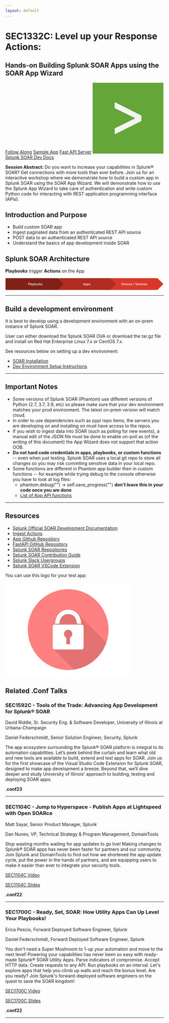 ```yaml
---
layout: default
---
```


# **SEC1332C:** Level up your Response Actions: 
## Hands-on Building Splunk SOAR Apps using the SOAR App Wizard ##

<a href="https://splunktools.github.io/code" class="btn btn-github" target="_blank"><span class="icon"></span>Follow Along</a>
<a href="https://github.com/splunktools/sample_soar_app" class="btn btn-github" target="_blank"><span class="icon"></span>Sample App</a>
<a href="https://github.com/splunktools/fast_api_server" class="btn btn-github" target="_blank"><span class="icon"></span>Fast API Server</a>
<a href="https://docs.splunk.com/Documentation/SOAR/current/DevelopApps/Overview" class="btn" target="_blank"><span class="icon"><img src="/assets/images/splunk-icon.png"></span>Splunk SOAR Dev Docs</a>


**Session Abstract:**   Do you want to increase your capabilities in Splunk® SOAR? Get connections with more tools than ever before. Join us for an interactive workshop where we demonstrate how to build a custom app in Splunk SOAR using the SOAR App Wizard. We will demonstrate how to use the Splunk App Wizard to take care of authentication and write custom Python code for interacting with REST application programming interface (APIs).

## Introduction and Purpose 

*   Build custom SOAR app
*   Ingest paginated data from an authenticated REST API source
*   POST data to an authenticated REST API source
*   Understand the basics of app development inside SOAR

## Splunk SOAR Architecture 

**Playbooks** trigger **Actions** on the App

![Process](/assets/images/soar-process.png)

* * *

## Build a development environment 

It is best to develop using a development environment with an on-prem instance of Splunk SOAR.

User can either download the Splunk SOAR OVA or download the tar.gz file and install on Red Hat Enterprise Linux 7.x or CentOS 7.x.

See resources below on setting up a dev environment:

*   [SOAR Installation](https://docs.splunk.com/Documentation/SOARonprem/latest/Install/Overview)
*   [Dev Environment Setup Instructions](https://docs.splunk.com/Documentation/SOAR/current/DevelopApps/SetUpADevEnvironment)

* * *
## Important Notes

* Some versions of Splunk SOAR (Phantom) use different versions of Python (2.7, 3.7, 3.9, etc) so please make sure that your dev environment matches your prod environment. The latest on-prem version will match cloud.
* In order to use dependencies such as pypi repo items, the servers you are developing on and installing on must have access to the repos.
* If you wish to ingest data into SOAR (such as polling for new events), a manual edit of the JSON file must be done to enable on-poll as (of the writing of this document) the App Wizard does not support that action OOB.
* **Do not hard code credentials in apps, playbooks, or custom functions** -- even when just testing. Splunk SOAR uses a local git repo to store all changes so you may risk commiting sensitive data in your local repo.
* Some functions are different in Phantom app builder then in custom functions -- for example while trying debug to the console otherwise you have to look at log files:
  - phantom.debug("") -> self.save_progress("")   **don't leave this in your code once you are done**
  - [List of App API functions](https://docs.splunk.com/Documentation/SOAR/current/DevelopApps/AppDevAPIRef)


* * *

## Resources 

*   [Splunk Official SOAR Development Documentation](https://docs.splunk.com/Documentation/SOAR/current/DevelopApps/Overview)
*   [Ingest Actions](https://docs.splunk.com/Documentation/SOAR/current/DevelopApps/Connector#Ingestion)
*   [App Github Repository](https://github.com/splunktools/sample_soar_app)
*   [FastAPI GitHub Repository](https://github.com/splunktools/fast_api_server)
*   [Splunk SOAR Repositories](https://github.com/orgs/splunk-soar-connectors/repositories)
*   [Splunk SOAR Contribution Guide](https://github.com/splunk-soar-connectors/.github/blob/main/.github/CONTRIBUTING.md)
*   [Splunk Slack Usergroups](https://splk.it/slack)
*   [Splunk SOAR VSCode Extension](https://marketplace.visualstudio.com/items?itemName=Splunk.vscode-splunk-soar)

You can use this logo for your test app:

![Logo](/assets/images/applogo.png)

## Related .Conf Talks


### SEC1592C - Tools of the Trade: Advancing App Development for Splunk® SOAR

David Riddle, Sr. Security Eng. & Software Developer, University of Illinois at Urbana-Champaign

Daniel Federschmidt, Senior Solution Engineer, Security, Splunk

The app ecosystem surrounding the Splunk® SOAR platform is integral to its automation capabilities. Let’s peek behind the curtain and learn what old and new tools are available to build, extend and test apps for SOAR. Join us for the first showcase of the Visual Studio Code Extension for Splunk SOAR, designed to make app development a breeze. Beyond that, we’ll dive deeper and study University of Illinois’ approach to building, testing and deploying SOAR apps.

**.conf23**


* * *

### SEC1104C - Jump to Hyperspace - Publish Apps at Lightspeed with Open SOARce

Matt Sayar, Senior Product Manager, Splunk

Dan Nunes, VP, Technical Strategy & Program Management, DomainTools

Stop wasting months waiting for app updates to go live! Making changes to Splunk® SOAR apps has never been faster for partners and our community. Join Splunk and DomainTools to find out how we shortened the app update cycle, put the power in the hands of partners, and are equipping users to make it easier than ever to integrate your security tools.

[SEC1104C Video](https://conf.splunk.com/files/2022/recordings/SEC1104C_1080.mp4)

[SEC1104C Slides](https://conf.splunk.com/files/2022/slides/SEC1104C.pdf)

**.conf22**


* * *

### SEC1700C - Ready, Set, SOAR: How Utility Apps Can Up Level Your Playbooks!

Erica Pescio, Forward Deployed Software Engineer, Splunk

Daniel Federschmidt, Forward Deployed Software Engineer, Splunk

You don't need a Super Mushroom to 1-up your automation and move to the next level! Powering your capabilities has never been so easy with ready-made Splunk® SOAR Utility Apps. Parse indicators of compromise. Accept HTTP data. Create requests to any API. Run playbooks on an interval. Let's explore apps that help you climb up walls and reach the bonus level. Are you ready? Join Splunk's forward-deployed software engineers on the quest to save the SOAR kingdom!

[SEC1700C Video](https://conf.splunk.com/files/2022/recordings/SEC1700C_1080.mp4)

[SEC1700C Slides](https://conf.splunk.com/files/2022/slides/SEC1700C.pdf)

**.conf22**


* * *
